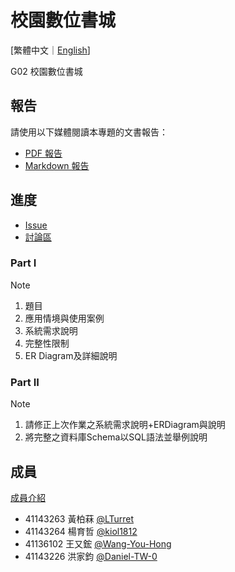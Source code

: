 # 校園數位書城

[繁體中文｜[English](./README_en-US.md)]

G02 校園數位書城

## 報告

請使用以下媒體閱讀本專題的文書報告：

- [PDF 報告](https://github.com/NFU-Database-Group/Campus-Digital-Bookstore/releases/download/1.0/Campus-Digital-Bookstore.pdf)
- [Markdown 報告](./docs/partI/README.md)

## 進度

- [Issue](https://github.com/NFU-Database-Group/Project-Library/issues)
- [討論區](https://github.com/NFU-Database-Group/Project-Library/discussions)

### Part I

> [!NOTE]
>
> 1. 題目
> 2. 應用情境與使用案例
> 3. 系統需求說明
> 4. 完整性限制
> 5. ER Diagram及詳細說明

### Part II

> [!NOTE]
>
> 1. 請修正上次作業之系統需求說明+ERDiagram與說明
> 2. 將完整之資料庫Schema以SQL語法並舉例說明

## 成員

[成員介紹](./Docs/members/README.md)  

- 41143263 黃柏菻 [@LTurret](https://github.com/LTurret)
- 41143264 楊育哲 [@kiol1812](https://github.com/kiol1812)
- 41136102 王又鋐 [@Wang-You-Hong](https://github.com/Wang-You-Hong)
- 41143226 洪家鈞 [@Daniel-TW-0](https://github.com/Daniel-TW-0)
